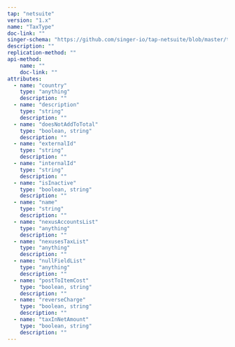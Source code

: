 ```yaml
---
tap: "netsuite"
version: "1.x"
name: "TaxType"
doc-link: ""
singer-schema: "https://github.com/singer-io/tap-netsuite/blob/master/tap_netsuite/schemas/TaxType.json"
description: ""
replication-method: ""
api-method:
    name: ""
    doc-link: ""
attributes:
  - name: "country"
    type: "anything"
    description: ""
  - name: "description"
    type: "string"
    description: ""
  - name: "doesNotAddToTotal"
    type: "boolean, string"
    description: ""
  - name: "externalId"
    type: "string"
    description: ""
  - name: "internalId"
    type: "string"
    description: ""
  - name: "isInactive"
    type: "boolean, string"
    description: ""
  - name: "name"
    type: "string"
    description: ""
  - name: "nexusAccountsList"
    type: "anything"
    description: ""
  - name: "nexusesTaxList"
    type: "anything"
    description: ""
  - name: "nullFieldList"
    type: "anything"
    description: ""
  - name: "postToItemCost"
    type: "boolean, string"
    description: ""
  - name: "reverseCharge"
    type: "boolean, string"
    description: ""
  - name: "taxInNetAmount"
    type: "boolean, string"
    description: ""
---
```

